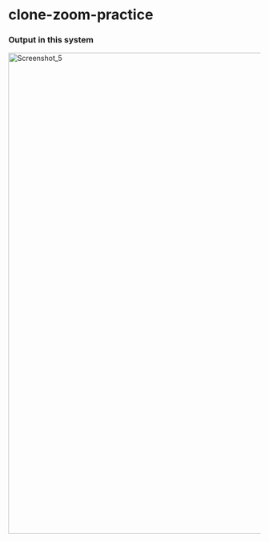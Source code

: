 # clone-zoom-practice

### Output in this system
<img width="960" alt="Screenshot_5" src="https://user-images.githubusercontent.com/32263412/95023738-773db980-06a0-11eb-8a50-bb825e4b752f.png">
